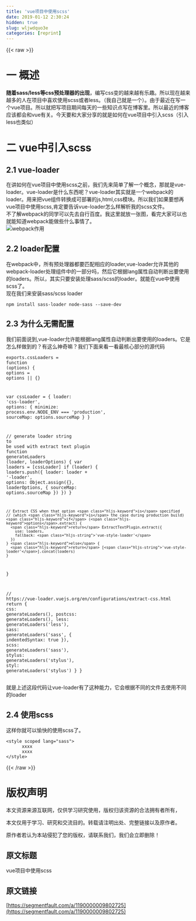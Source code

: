 ```yaml
---
title: 'vue项目中使用scss' 
date: 2019-01-12 2:30:24
hidden: true
slug: wljwdquo3e
categories: [reprint]
---
```


{{< raw >}}

                    
<h1 id="articleHeader0">一 概述</h1>
<p><strong>随着sass/less等css预处理器的出现</strong>，编写css变的越来越有乐趣。所以现在越来越多的人在项目中喜欢使用scss或者less。（我自己就是一个）。由于最近在写一个vue项目。所以就把写项目期间每天的一些知识点写在博客里。所以最近的博客应该都会和vue有关。今天要和大家分享的就是如何在vue项目中引入scss（引入less也类似）</p>
<h1 id="articleHeader1">二 vue中引入scss</h1>
<h2 id="articleHeader2">2.1 vue-loader</h2>
<p>在讲如何在vue项目中使用scss之前，我们先来简单了解一个概念，那就是vue-loader。vue-loader是什么东西呢？vue-loader其实就是一个webpack的loader。用来把vue组件转换成可部署的js,html,css模块。所以我们如果要想再vue项目中使用scss,肯定要告诉vue-loader怎么样解析我的scss文件。<br>不了解webpack的同学可以先去自行百度。我这里就放一张图，看完大家可以也就能知道webpack能做些什么事情了。<br><span class="img-wrap"><img data-src="/img/bVPh7j?w=750&amp;h=359" src="https://static.alili.tech/img/bVPh7j?w=750&amp;h=359" alt="webpack作用" title="webpack作用" style="cursor: pointer;"></span></p>
<h2 id="articleHeader3">2.2 loader配置</h2>
<p>在webpack中，所有预处理器都要匹配相应的loader,vue-loader允许其他的webpack-loader处理组件中的一部分吗，然后它根据lang属性自动判断出要使用的loaders。所以，其实只要安装处理sass/scss的loader。就能在vue中使用scss了。<br>现在我们来安装sass/scss loader</p>
<div class="widget-codetool" style="display:none;">
      <div class="widget-codetool--inner">
      <span class="selectCode code-tool" data-toggle="tooltip" data-placement="top" title="" data-original-title="全选"></span>
      <span type="button" class="copyCode code-tool" data-toggle="tooltip" data-placement="top" data-clipboard-text="npm install sass-loader node-sass --save-dev" title="" data-original-title="复制"></span>
      <span type="button" class="saveToNote code-tool" data-toggle="tooltip" data-placement="top" title="" data-original-title="放进笔记"></span>
      </div>
      </div><pre class="hljs crmsh"><code style="word-break: break-word; white-space: initial;">npm install sass-loader <span class="hljs-keyword">node</span><span class="hljs-title">-sass</span> --save-dev</code></pre>
<h2 id="articleHeader4">2.3 为什么无需配置</h2>
<p>我们前面说到,vue-loader允许能根据lang属性自动判断出要使用的loaders。它是怎么样做到的？有这么神奇嘛？我们下面来看一看最核心部分的源代码</p>
<div class="widget-codetool" style="display:none;">
      <div class="widget-codetool--inner">
      <span class="selectCode code-tool" data-toggle="tooltip" data-placement="top" title="" data-original-title="全选"></span>
      <span type="button" class="copyCode code-tool" data-toggle="tooltip" data-placement="top" data-clipboard-text="exports.cssLoaders = function (options) {
  options = options || {}

  var cssLoader = {
    loader: 'css-loader',
    options: {
      minimize: process.env.NODE_ENV === 'production',
      sourceMap: options.sourceMap
    }
  }

  // generate loader string to be used with extract text plugin
  function generateLoaders (loader, loaderOptions) {
    var loaders = [cssLoader]
    if (loader) {
      loaders.push({
        loader: loader + '-loader',
        options: Object.assign({}, loaderOptions, {
          sourceMap: options.sourceMap
        })
      })
    }

    // Extract CSS when that option is specified
    // (which is the case during production build)
    if (options.extract) {
      return ExtractTextPlugin.extract({
        use: loaders,
        fallback: 'vue-style-loader'
      })
    } else {
      return ['vue-style-loader'].concat(loaders)
    }
  }

  // https://vue-loader.vuejs.org/en/configurations/extract-css.html
  return {
    css: generateLoaders(),
    postcss: generateLoaders(),
    less: generateLoaders('less'),
    sass: generateLoaders('sass', { indentedSyntax: true }),
    scss: generateLoaders('sass'),
    stylus: generateLoaders('stylus'),
    styl: generateLoaders('stylus')
  }
}
" title="" data-original-title="复制"></span>
      <span type="button" class="saveToNote code-tool" data-toggle="tooltip" data-placement="top" title="" data-original-title="放进笔记"></span>
      </div>
      </div><pre class="hljs vim"><code>exports.cssLoaders = <span class="hljs-function"><span class="hljs-keyword">function</span> <span class="hljs-params">(options)</span> {</span>
  <span class="hljs-keyword">options</span> = <span class="hljs-keyword">options</span> || {}

  var cssLoader = {
    loader: <span class="hljs-string">'css-loader'</span>,
    option<span class="hljs-variable">s:</span> {
      minimize: process.env.NODE_ENV === <span class="hljs-string">'production'</span>,
      sourceMap: <span class="hljs-keyword">options</span>.sourceMap
    }
  }

  // generate loader <span class="hljs-built_in">string</span> <span class="hljs-keyword">to</span> <span class="hljs-keyword">be</span> used with extract text plugin
  <span class="hljs-function"><span class="hljs-keyword">function</span> <span class="hljs-title">generateLoaders</span> <span class="hljs-params">(loader, loaderOptions)</span> {</span>
    var loaders = [cssLoader]
    <span class="hljs-keyword">if</span> (loader) {
      loaders.push({
        loader: loader + <span class="hljs-string">'-loader'</span>,
        option<span class="hljs-variable">s:</span> Object.assign({}, loaderOptions, {
          sourceMap: <span class="hljs-keyword">options</span>.sourceMap
        })
      })
    }

    // Extract CSS when that option <span class="hljs-keyword">is</span> specified
    // (which <span class="hljs-keyword">is</span> the case during production build)
    <span class="hljs-keyword">if</span> (<span class="hljs-keyword">options</span>.extract) {
      <span class="hljs-keyword">return</span> ExtractTextPlugin.extract({
        use: loaders,
        fallback: <span class="hljs-string">'vue-style-loader'</span>
      })
    } <span class="hljs-keyword">else</span> {
      <span class="hljs-keyword">return</span> [<span class="hljs-string">'vue-style-loader'</span>].concat(loaders)
    }
  }

  // http<span class="hljs-variable">s:</span>//vue-loader.vuejs.org/<span class="hljs-keyword">en</span>/configurations/extract-css.html
  <span class="hljs-keyword">return</span> {
    <span class="hljs-keyword">cs</span><span class="hljs-variable">s:</span> generateLoaders(),
    postcs<span class="hljs-variable">s:</span> generateLoaders(),
    les<span class="hljs-variable">s:</span> generateLoaders(<span class="hljs-string">'less'</span>),
    sas<span class="hljs-variable">s:</span> generateLoaders(<span class="hljs-string">'sass'</span>, { indentedSyntax: true }),
    <span class="hljs-keyword">scs</span><span class="hljs-variable">s:</span> generateLoaders(<span class="hljs-string">'sass'</span>),
    stylu<span class="hljs-variable">s:</span> generateLoaders(<span class="hljs-string">'stylus'</span>),
    sty<span class="hljs-variable">l:</span> generateLoaders(<span class="hljs-string">'stylus'</span>)
  }
}
</code></pre>
<p>就是上述这段代码让vue-loader有了这种能力，它会根据不同的文件去使用不同的loader</p>
<h2 id="articleHeader5">2.4 使用scss</h2>
<p>这样你就可以愉快的使用scss了。</p>
<div class="widget-codetool" style="display:none;">
      <div class="widget-codetool--inner">
      <span class="selectCode code-tool" data-toggle="tooltip" data-placement="top" title="" data-original-title="全选"></span>
      <span type="button" class="copyCode code-tool" data-toggle="tooltip" data-placement="top" data-clipboard-text="<style scoped lang=&quot;sass&quot;>
      xxxx
      xxxx
</style>" title="" data-original-title="复制"></span>
      <span type="button" class="saveToNote code-tool" data-toggle="tooltip" data-placement="top" title="" data-original-title="放进笔记"></span>
      </div>
      </div><pre class="hljs xml"><code><span class="hljs-tag">&lt;<span class="hljs-name">style</span> <span class="hljs-attr">scoped</span> <span class="hljs-attr">lang</span>=<span class="hljs-string">"sass"</span>&gt;</span><span class="undefined">
      xxxx
      xxxx
</span><span class="hljs-tag">&lt;/<span class="hljs-name">style</span>&gt;</span></code></pre>

                
{{< /raw >}}

# 版权声明
本文资源来源互联网，仅供学习研究使用，版权归该资源的合法拥有者所有，

本文仅用于学习、研究和交流目的。转载请注明出处、完整链接以及原作者。

原作者若认为本站侵犯了您的版权，请联系我们，我们会立即删除！

## 原文标题
vue项目中使用scss

## 原文链接
[https://segmentfault.com/a/1190000009802725](https://segmentfault.com/a/1190000009802725)

